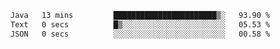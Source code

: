 <!--START_SECTION:waka-->

```txt
Java   13 mins         ███████████████████████▒░   93.90 %
Text   0 secs          █▒░░░░░░░░░░░░░░░░░░░░░░░   05.53 %
JSON   0 secs          ░░░░░░░░░░░░░░░░░░░░░░░░░   00.58 %
```

<!--END_SECTION:waka-->
